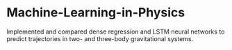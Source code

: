 # Machine-Learning-in-Physics
Implemented and compared dense regression and LSTM neural networks to predict trajectories in two- and three-body gravitational systems.
